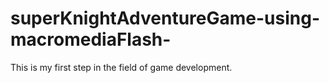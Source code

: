 # superKnightAdventureGame-using-macromediaFlash-
This is my first step in the field of game development.

